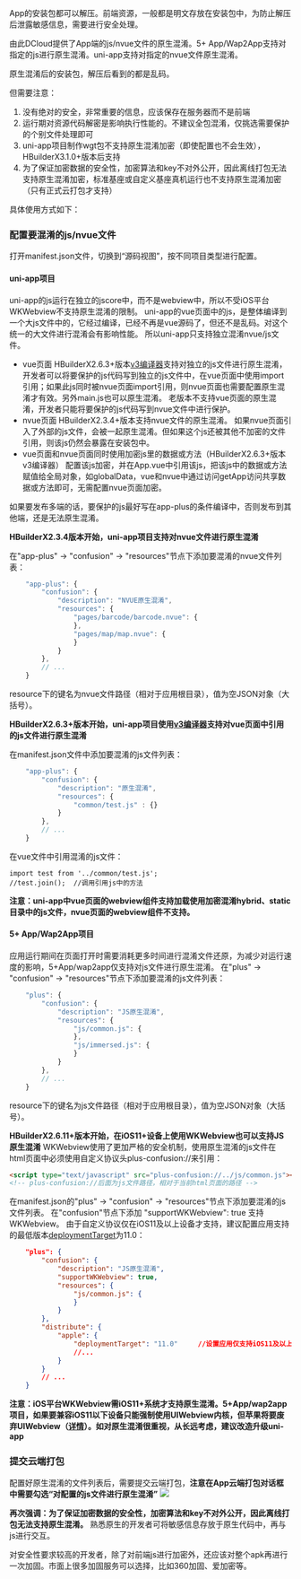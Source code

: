 App的安装包都可以解压。前端资源，一般都是明文存放在安装包中，为防止解压后泄露敏感信息，需要进行安全处理。

由此DCloud提供了App端的js/nvue文件的原生混淆。5+ App/Wap2App支持对指定的js进行原生混淆。uni-app支持对指定的nvue文件原生混淆。

原生混淆后的安装包，解压后看到的都是乱码。

但需要注意：
1. 没有绝对的安全，非常重要的信息，应该保存在服务器而不是前端
2. 运行期对资源代码解密是影响执行性能的。不建议全包混淆，仅挑选需要保护的个别文件处理即可
3. uni-app项目制作wgt包不支持原生混淆加密（即使配置也不会生效），HBuilderX3.1.0+版本后支持
4. 为了保证加密数据的安全性，加密算法和key不对外公开，因此离线打包无法支持原生混淆加密，标准基座或自定义基座真机运行也不支持原生混淆加密（只有正式云打包才支持）

具体使用方式如下：

### 配置要混淆的js/nvue文件
打开manifest.json文件，切换到“源码视图”，按不同项目类型进行配置。

#### uni-app项目
uni-app的js运行在独立的jscore中，而不是webview中，所以不受iOS平台WKWebview不支持原生混淆的限制。
uni-app的vue页面中的js，是整体编译到一个大js文件中的，它经过编译，已经不再是vue源码了，但还不是乱码。对这个统一的大文件进行混淆会有影响性能。
所以uni-app只支持独立混淆nvue/js文件。
- vue页面
  HBuilderX2.6.3+版本[v3编译器](https://ask.dcloud.net.cn/article/36599)支持对独立的js文件进行原生混淆，开发者可以将要保护的js代码写到独立的js文件中，在vue页面中使用import引用；如果此js同时被nvue页面import引用，则nvue页面也需要配置原生混淆才有效。另外main.js也可以原生混淆。
  老版本不支持vue页面的原生混淆，开发者只能将要保护的js代码写到nvue文件中进行保护。
- nvue页面
  HBuilderX2.3.4+版本支持nvue文件的原生混淆。
  如果nvue页面引入了外部的js文件，会被一起原生混淆。但如果这个js还被其他不加密的文件引用，则该js仍然会暴露在安装包中。
- vue页面和nvue页面同时使用加密js里的数据或方法（HBuilderX2.6.3+版本v3编译器）
配置该js加密，并在App.vue中引用该js，把该js中的数据或方法赋值给全局对象，如globalData，vue和nvue中通过访问getApp访问共享数据或方法即可，无需配置nvue页面加密。

如果要发布多端的话，要保护的js最好写在app-plus的条件编译中，否则发布到其他端，还是无法原生混淆。

**HBuilderX2.3.4版本开始，uni-app项目支持对nvue文件进行原生混淆**

在"app-plus" -> "confusion" -> "resources"节点下添加要混淆的nvue文件列表：
```javascript
    "app-plus": { 
        "confusion": {  
            "description": "NVUE原生混淆",  
            "resources": {  
                "pages/barcode/barcode.nvue": {   
                },   
                "pages/map/map.nvue": {   
                }   
            }   
        },  
        // ...  
    }
```
resource下的键名为nvue文件路径（相对于应用根目录），值为空JSON对象（大括号）。

<a id="vuejs"/>

**HBuilderX2.6.3+版本开始，uni-app项目使用[v3编译器](https://ask.dcloud.net.cn/article/36599)支持对vue页面中引用的js文件进行原生混淆**

在manifest.json文件中添加要混淆的js文件列表：
```javascript
    "app-plus": { 
        "confusion": {  
            "description": "原生混淆",  
            "resources": {  
                "common/test.js" : {}
            }   
        },  
        // ...  
    }
```
在vue文件中引用混淆的js文件：
```
import test from '../common/test.js';
//test.join();  //调用引用js中的方法
```

**注意：uni-app中vue页面的webview组件支持加载使用加密混淆hybrid、static目录中的js文件，nvue页面的webview组件不支持。**

#### 5+ App/Wap2App项目
应用运行期间在页面打开时需要消耗更多时间进行混淆文件还原，为减少对运行速度的影响，5+App/wap2app仅支持对js文件进行原生混淆。
在"plus" -> "confusion" -> "resources"节点下添加要混淆的js文件列表：
```javascript
    "plus": { 
        "confusion": {  
            "description": "JS原生混淆",  
            "resources": {  
                "js/common.js": {   
                },   
                "js/immersed.js": {   
                }   
            }   
        },  
        // ...  
    }
```
resource下的键名为js文件路径（相对于应用根目录），值为空JSON对象（大括号）。

<a id="wkwebview"></a>
**HBuilderX2.6.11+版本开始，在iOS11+设备上使用WKWebview也可以支持JS原生混淆**
WKWebview使用了更加严格的安全机制，使用原生混淆的js文件在html页面中必须使用自定义协议头plus-confusion://来引用：
```html
<script type="text/javascript" src="plus-confusion://../js/common.js"></script>
<!-- plus-confusion://后面为js文件路径，相对于当前html页面的路径 -->
```
在manifest.json的"plus" -> "confusion" -> "resources"节点下添加要混淆的js文件列表。
在"confusion"节点下添加 "supportWKWebview": true 支持WKWebview。
由于自定义协议仅在iOS11及以上设备才支持，建议配置应用支持的最低版本[deploymentTarget](https://ask.dcloud.net.cn/article/94#deploymentTarget)为11.0：
```json
    "plus": { 
        "confusion": {  
            "description": "JS原生混淆", 
            "supportWKWebview": true, 
            "resources": {  
                "js/common.js": {   
                }
            }   
        },
        "distribute": {
            "apple": {
                "deploymentTarget": "11.0"     //设置应用仅支持iOS11及以上设备
                //...
            }
        }
        // ...  
    }
```

**注意：iOS平台WKWebview需iOS11+系统才支持原生混淆。5+App/wap2app项目，如果要兼容iOS11以下设备只能强制使用UIWebview内核，但苹果将要废弃UIWebview（[详情](https://ask.dcloud.net.cn/article/36348)）。如对原生混淆很重视，从长远考虑，建议改造升级uni-app**


### 提交云端打包  
配置好原生混淆的文件列表后，需要提交云端打包，**注意在App云端打包对话框中需要勾选“对配置的js文件进行原生混淆”**
![](https://partner-dcloud-native.oss-cn-hangzhou.aliyuncs.com/images/uniapp/security/confusion.png)


**再次强调：为了保证加密数据的安全性，加密算法和key不对外公开，因此离线打包无法支持原生混淆。** 
熟悉原生的开发者可将敏感信息存放于原生代码中，再与js进行交互。

对安全性要求较高的开发者，除了对前端js进行加密外，还应该对整个apk再进行一次加固。市面上很多加固服务可以选择，比如360加固、爱加密等。

